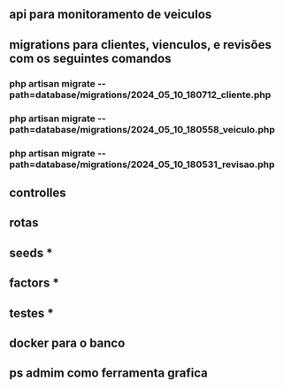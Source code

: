## api para monitoramento de veiculos

## migrations para clientes, vienculos, e revisões com os seguintes comandos

### php artisan migrate --path=database/migrations/2024_05_10_180712_cliente.php
### php artisan migrate --path=database/migrations/2024_05_10_180558_veiculo.php
### php artisan migrate --path=database/migrations/2024_05_10_180531_revisao.php

## controlles
## rotas

## seeds *
## factors *
## testes *

## docker para o banco
## ps admim como ferramenta grafica
